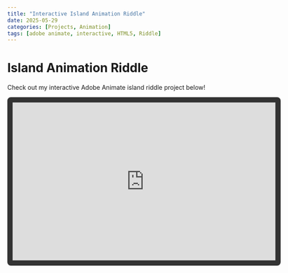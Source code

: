 ```yaml
---
title: "Interactive Island Animation Riddle"
date: 2025-05-29
categories: [Projects, Animation]
tags: [adobe animate, interactive, HTML5, Riddle]
---
```

# Island Animation Riddle

Check out my interactive Adobe Animate island riddle project below!

<iframe 
  src="https://783009.github.io/IslandAnimation/"
  width="600"
  height="360"
  style="border: 12px solid #333; border-radius: 8px;">
</iframe>
